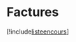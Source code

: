 # Factures

[!include[listeencours](factures.listeencours.autogen.md)]



























































































































